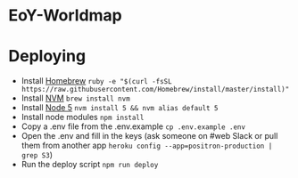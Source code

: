# EoY-Worldmap

# Deploying

* Install [Homebrew](http://brew.sh/) `ruby -e "$(curl -fsSL https://raw.githubusercontent.com/Homebrew/install/master/install)"`
* Install [NVM](https://github.com/creationix/nvm) `brew install nvm`
* Install [Node 5](https://nodejs.org/en/) `nvm install 5 && nvm alias default 5`
* Install node modules `npm install`
* Copy a .env file from the .env.example `cp .env.example .env`
* Open the .env and fill in the keys (ask someone on #web Slack or pull them from another app `heroku config --app=positron-production | grep S3`)
* Run the deploy script `npm run deploy`
